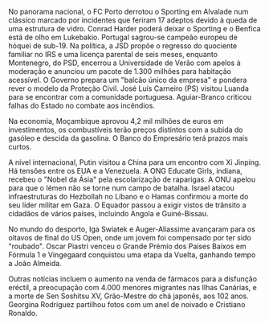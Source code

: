 No panorama nacional, o FC Porto derrotou o Sporting em Alvalade num clássico marcado por incidentes que feriram 17 adeptos devido à queda de uma estrutura de vidro. Conrad Harder poderá deixar o Sporting e o Benfica está de olho em Lukebakio. Portugal sagrou-se campeão europeu de hóquei de sub-19. Na política, a JSD propõe o regresso do quociente familiar no IRS e uma licença parental de seis meses, enquanto Montenegro, do PSD, encerrou a Universidade de Verão com apelos à moderação e anunciou um pacote de 1.300 milhões para habitação acessível. O Governo prepara um "balcão único da empresa" e pondera rever o modelo da Proteção Civil. José Luís Carneiro (PS) visitou Luanda para se encontrar com a comunidade portuguesa. Aguiar-Branco criticou falhas do Estado no combate aos incêndios.

Na economia, Moçambique aprovou 4,2 mil milhões de euros em investimentos, os combustíveis terão preços distintos com a subida do gasóleo e descida da gasolina. O Banco do Empresário terá prazos mais curtos.

A nível internacional, Putin visitou a China para um encontro com Xi Jinping. Há tensões entre os EUA e a Venezuela. A ONG Educate Girls, indiana, recebeu o "Nobel da Ásia" pela escolarização de raparigas. A ONU apelou para que o Iémen não se torne num campo de batalha. Israel atacou infraestruturas do Hezbollah no Líbano e o Hamas confirmou a morte do seu líder militar em Gaza. O Equador passou a exigir vistos de trânsito a cidadãos de vários países, incluindo Angola e Guiné-Bissau.

No mundo do desporto, Iga Swiatek e Auger-Aliassime avançaram para os oitavos de final do US Open, onde um jovem foi compensado por ter sido "roubado". Oscar Piastri venceu o Grande Prémio dos Países Baixos em Fórmula 1 e Vingegaard conquistou uma etapa da Vuelta, ganhando tempo a João Almeida.

Outras notícias incluem o aumento na venda de fármacos para a disfunção eréctil, a preocupação com 4.000 menores migrantes nas Ilhas Canárias, e a morte de Sen Soshitsu XV, Grão-Mestre do chá japonês, aos 102 anos. Georgina Rodríguez partilhou fotos com um anel de noivado e Cristiano Ronaldo.